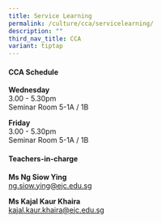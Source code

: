 ```yaml
---
title: Service Learning
permalink: /culture/cca/servicelearning/
description: ""
third_nav_title: CCA
variant: tiptap
---
```

<h4><strong>CCA Schedule</strong></h4><p><strong>Wednesday</strong><br>3.00 - 5.30pm<br>Seminar Room 5-1A / 1B</p><p><strong>Friday</strong><br>3.00 - 5.30pm<br>Seminar Room 5-1A / 1B</p><h4><strong>Teachers-in-charge</strong></h4><p><strong>Ms Ng Siow Ying</strong><br><a href="mailto:ng.siow.ying@ejc.edu.sg" rel="noopener noreferrer nofollow" target="_blank">ng.siow.ying@ejc.edu.sg</a></p><p><strong>Ms Kajal Kaur Khaira</strong><br><a href="mailto:kajal.kaur.khaira@ejc.edu.sg" rel="noopener noreferrer nofollow" target="_blank">kajal.kaur.khaira@ejc.edu.sg</a></p>